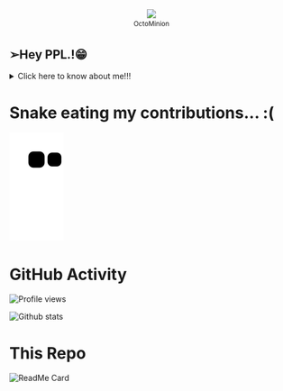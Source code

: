 <div align="center">
<img src="https://octodex.github.com/images/minion.png" width="200"><br>
<sup>OctoMinion</sup>
</div>

## ➢Hey PPL.!😁
<details>
<summary>Click here to know about me!!!</summary>
<pre>
- 🔭 I’m currently working on developing my programming skills.
- 🌱 I’m currently learning B.Tech in CSE, DSATM-Bangalore.
- 👯 I’m looking to collaborate on <img src="https://edent.github.io/SuperTinyIcons/images/svg/flutter.svg" width="15" title="Flutter"/> Projects.
- 🤔 I’m looking for help with Data Structures.
- 💬 Ask me about anything, doesn't matter if I Know or Don't.
- 😄 You can call me sashank, saya, buddy, man, bro, dude.
- ⚡ Fun fact: Flutter basics can be mastered in a week. Give it a try!
- 📫 How to reach me:
  <a href="mailto:sashanksaya@gmail.com"><img src="https://edent.github.io/SuperTinyIcons/images/svg/gmail.svg" width="15" title="Gmail"/></a> - sashanksaya@gmail.com,  <a href="https://wa.me/6363345756"><img src="https://edent.github.io/SuperTinyIcons/images/svg/whatsapp.svg" width="15" title="Gmail"/></a>  <img src="https://edent.github.io/SuperTinyIcons/images/svg/signal.svg" width="15" title="Signal"/>  <img src="https://edent.github.io/SuperTinyIcons/images/svg/telegram.svg" width="15" title="Telegram"/>  <img src="https://edent.github.io/SuperTinyIcons/images/svg/phone.svg" width="15" title="Phone"/> <strong>@</strong> +91 6363866757,  <Strong>Social</strong> - <a href="https://www.linkedin.com/in/sashank-saya-78700522b/"><img src="https://edent.github.io/SuperTinyIcons/images/svg/linkedin.svg" width="15" title="LinkedIn" /></a>  <a href="https://www.instagram.com/sashank_saya/"><img src="https://edent.github.io/SuperTinyIcons/images/svg/instagram.svg" width="15" title="Instagram" /></a>  <a href="https://www.facebook.com/sayashashank/"><img src="https://edent.github.io/SuperTinyIcons/images/svg/facebook.svg" width="15" title="Facebook" /></a>  <a href="https://www.github.com/sashanksaya/"><img src="https://edent.github.io/SuperTinyIcons/images/svg/github.svg" width="15" title="GitHub" /></a>
</pre>
</details>
  
 # Snake eating my contributions...  :(
![snake animation](https://github.com/sashanksaya/sashanksaya/blob/output/github-contribution-grid-snake2.svg)

# GitHub Activity
![Profile views](https://gpvc.arturio.dev/sashanksaya)

![Github stats](https://github-readme-stats.vercel.app/api?username=sashanksaya)

# This Repo
![ReadMe Card](https://github-readme-stats.vercel.app/api/pin/?username=sashanksaya&repo=sashanksaya) 
